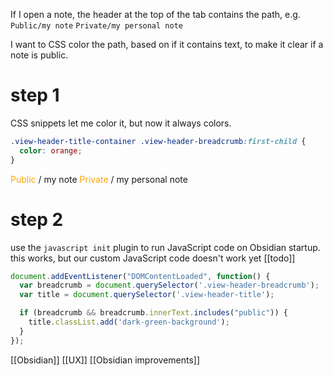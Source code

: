 If I open a note, the header at the top of the tab contains the path, e.g.
`Public/my note`
`Private/my personal note`

I want to CSS color the path, based on if it contains text, to make it clear if a note is public.

# step 1
CSS snippets let me color it, but now it always colors.
```CSS
.view-header-title-container .view-header-breadcrumb:first-child {
  color: orange;
}
```

<font color="orange"> Public </font> / my note
<font color="orange"> Private </font> / my personal note

# step 2
use the `javascript init` plugin to run JavaScript code on Obsidian startup.
this works, but our custom JavaScript code doesn't work yet 
[[todo]]

```javascript
document.addEventListener("DOMContentLoaded", function() {
  var breadcrumb = document.querySelector('.view-header-breadcrumb');
  var title = document.querySelector('.view-header-title');

  if (breadcrumb && breadcrumb.innerText.includes("public")) {
    title.classList.add('dark-green-background');
  }
});
```


[[Obsidian]]
[[UX]]
[[Obsidian improvements]]